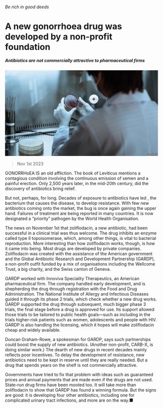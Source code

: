 ###### Be rich in good deeds

# A new gonorrhoea drug was developed by a non-profit foundation 

##### Antibiotics are not commercially attractive to pharmaceutical firms 

![image](images/20231104_STP002.jpg) 

> Nov 1st 2023 

GONORRHoEA IS an old affliction. The book of Leviticus mentions a contagious condition involving the continuous emission of semen and a painful erection. Only 2,500 years later, in the mid-20th century, did the discovery of antibiotics bring relief. 

But not, perhaps, for long. Decades of exposure to antibiotics have led , the bacterium that causes the disease, to develop resistance. With few new antibiotics coming onto the market, the bug is once again gaining the upper hand. Failures of treatment are being reported in many countries. It is now designated a “priority” pathogen by the World Health Organisation.

The news on November 1st that zoliflodacin, a new antibiotic, had been successful in a clinical trial was thus welcome. The drug inhibits an enzyme called type II topoisomerase, which, among other things, is vital to bacterial reproduction. More interesting than how zoliflodacin works, though, is how it came into being. Most drugs are developed by private companies. Zoliflodacin was created with the assistance of the American government and the Global Antibiotic Research and Development Partnership (GARDP), a non-profit outfit funded by a mix of organisations including the Wellcome Trust, a big charity, and the Swiss canton of Geneva. 

GARDP worked with Innoviva Speciality Therapeutics, an American pharmaceutical firm. The company handled early development, and is shepherding the drug through registration with the Food and Drug Administration. The National Institute of Allergy and Infectious Diseases guided it through its phase 2 trials, which check whether a new drug works. GARDP supported the drug through subsequent, much bigger phase 3 trials, the final stage before a drug is approved for use. Its support allowed those trials to be tailored to public health goals—such as including in the trials higher-risk patients such as women, adolescents and people with HIV. GARDP is also handling the licensing, which it hopes will make zoliflodacin cheap and widely available.

Duncan Graham-Rowe, a spokesman for GARDP, says such partnerships could boost the supply of new antibiotics. (Another non-profit, CARB-X, is doing similar work.) The dearth of new drugs in recent decades mainly reflects poor incentives. To delay the development of resistance, new antibiotics need to be kept in reserve until they are really needed. But a drug that spends years on the shelf is not commercially attractive. 

Governments have tried to fix that problem with ideas such as guaranteed prices and annual payments that are made even if the drugs are not used. State-run drug firms have been mooted too. It will take more than zoliflodacin to show that GARDP has found a winning formula. But the signs are good: it is developing four other antibiotics, including one for complicated urinary tract infections, and more are on the way.■


